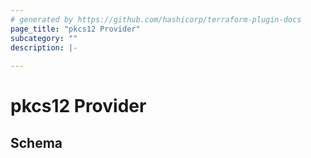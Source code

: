```yaml
---
# generated by https://github.com/hashicorp/terraform-plugin-docs
page_title: "pkcs12 Provider"
subcategory: ""
description: |-
  
---
```


# pkcs12 Provider





<!-- schema generated by tfplugindocs -->
## Schema
